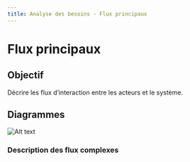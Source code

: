 ```yaml
---
title: Analyse des besoins - Flux principaux
---
```


# Flux principaux

## Objectif

Décrire les flux d’interaction entre les acteurs et le système.

## Diagrammes

![Alt text](../Diagramme_activité.png)

### Description des flux complexes

